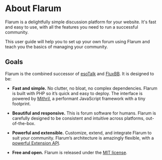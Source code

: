 # About Flarum

Flarum is a delightfully simple discussion platform for your website. It's fast and easy to use, with all the features you need to run a successful community.

This user guide will help you to set up your own forum using Flarum and teach you the basics of managing your community.

## Goals

Flarum is the combined successor of [esoTalk](https://github.com/esotalk/esoTalk) and [FluxBB](https://fluxbb.org). It is designed to be:

- **Fast and simple.** No clutter, no bloat, no complex dependencies. Flarum is built with PHP so it’s quick and easy to deploy. The interface is powered by [Mithril](https://mithril.js.org), a performant JavaScript framework with a tiny footprint.

- **Beautiful and responsive.** This is forum software for humans. Flarum is carefully designed to be consistent and intuitive across platforms, out-of-the-box.

- **Powerful and extensible.** Customize, extend, and integrate Flarum to suit your community. Flarum’s architecture is amazingly flexible, with a [powerful Extension API](/extend/).

- **Free and open.** Flarum is released under the [MIT license](https://github.com/flarum/flarum/blob/master/LICENSE).
